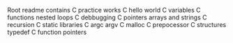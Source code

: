Root readme contains C practice works
C hello world
C variables
C functions nested loops
C debbugging
C pointers arrays and strings
C recursion
C static libraries
C argc argv
C malloc
C prepocessor
C structures typedef
C function pointers